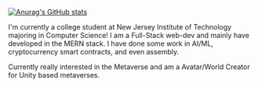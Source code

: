[![Anurag's GitHub stats](https://github-readme-stats.vercel.app/api?username=markkcruz)](https://github.com/anuraghazra/github-readme-stats)

I'm currently a college student at New Jersey Institute of Technology majoring in Computer Science! I am a Full-Stack web-dev and mainly have developed in the MERN stack. I have done some work in AI/ML, cryptocurrency smart contracts, and even assembly.

Currently really interested in the Metaverse and am a Avatar/World Creator for Unity based metaverses.

<!---
markkcruz/markkcruz is a ✨ special ✨ repository because its `README.md` (this file) appears on your GitHub profile.
You can click the Preview link to take a look at your changes.
--->
